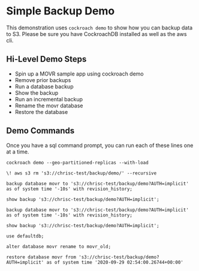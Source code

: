 # Simple Backup Demo

This demonstration uses `cockroach demo` to show how you can backup data to S3.  Please be sure you have CockroachDB installed as well as the aws cli.

## Hi-Level Demo Steps
- Spin up a MOVR sample app using cockroach demo
- Remove prior backups
- Run a database backup
- Show the backup
- Run an incremental backup
- Rename the movr database
- Restore the database

## Demo Commands

Once you have a sql command prompt, you can run each of these lines one at a time.

`cockroach demo --geo-partitioned-replicas --with-load`

`\! aws s3 rm 's3://chrisc-test/backup/demo/' --recursive`

`backup database movr to 's3://chrisc-test/backup/demo?AUTH=implicit' as of system time '-10s' with revision_history;`

`show backup 's3://chrisc-test/backup/demo?AUTH=implicit';`

`backup database movr to 's3://chrisc-test/backup/demo?AUTH=implicit' as of system time '-10s' with revision_history;`

`show backup 's3://chrisc-test/backup/demo?AUTH=implicit';`

`use defaultdb;`

`alter database movr rename to movr_old;`

`restore database movr from 's3://chrisc-test/backup/demo?AUTH=implicit' as of system time '2020-09-29 02:54:00.26744+00:00'`
